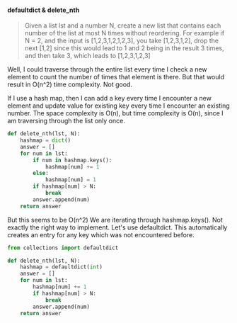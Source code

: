 #### defaultdict & delete_nth
>Given a list lst and a number N, create a new list
>that contains each number of the list at most N times without reordering.
>For example if N = 2, and the input is [1,2,3,1,2,1,2,3], you take [1,2,3,1,2],
>drop the next [1,2] since this would lead to 1 and 2 being in the result 3 times, and then take 3,
>which leads to [1,2,3,1,2,3]

Well, I could traverse through the entire list every time I check a new element to count the number of
times that element is there. But that would result in O(n^2) time complexity. Not good.

If I use a hash map, then I can add a key every time I encounter a new element and update value for
existing key every time I encounter an existing number. The space complexity is O(n), but time complexity
is O(n), since I am traversing through the list only once.

```python
def delete_nth(lst, N):
    hashmap = dict()
    answer = []
    for num in lst:
        if num in hashmap.keys():
            hashmap[num] += 1
        else:
            hashmap[num] = 1
        if hashmap[num] > N:
            break
        answer.append(num)
    return answer
```

But this seems to be O(n^2) We are iterating through hashmap.keys(). Not exactly the right way to
implement. Let's use defaultdict. This automatically creates an entry for any key which was not
encountered before.

```python
from collections import defaultdict

def delete_nth(lst, N):
    hashmap = defaultdict(int)
    answer = []
    for num in lst:
        hashmap[num] += 1
        if hashmap[num] > N:
            break
        answer.append(num)
    return answer
```